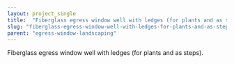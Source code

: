 ```yaml
---
layout: project_single
title:  "Fiberglass egress window well with ledges (for plants and as steps)."
slug: "fiberglass-egress-window-well-with-ledges-for-plants-and-as-steps"
parent: "egress-window-landscaping"
---
```

Fiberglass egress window well with ledges (for plants and as steps).